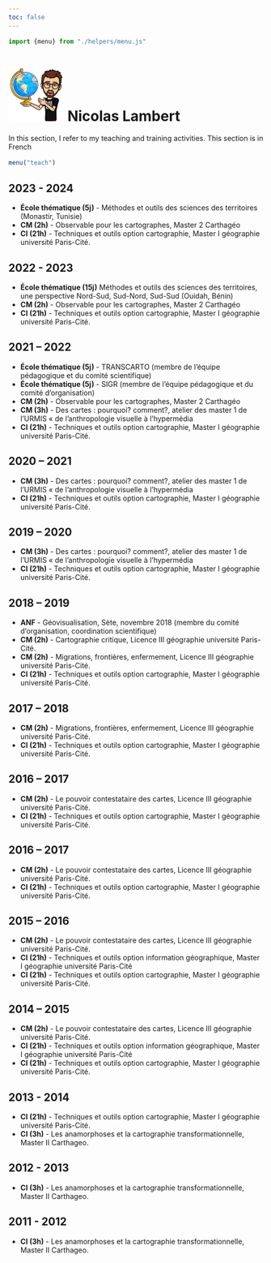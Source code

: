 ```yaml
---
toc: false
---
```


<link rel="stylesheet" href="css/style.css">

```js
import {menu} from "./helpers/menu.js"
```

<div class = "hero"><h1> <img src="images/nico.jpg" width="110px"></img> Nicolas Lambert</h1></div>


<div class="note">In this section, I refer to my teaching and training activities. This section is in French</div>

```js
menu("teach")
```
<h2>2023 - 2024</h2>

- <b>École thématique (5j)</b> - Méthodes et outils des sciences des territoires (Monastir, Tunisie)
- <b>CM (2h)</b> - Observable pour les cartographes, Master 2 Carthagéo
- <b>CI (21h)</b> - Techniques et outils option cartographie, Master I géographie université Paris-Cité.

<h2>2022 - 2023</h2>

- <b>École thématique (15j)</b> Méthodes et outils des sciences des territoires, une perspective Nord-Sud, Sud-Nord, Sud-Sud (Ouidah, Bénin)
- <b>CM (2h)</b> - Observable pour les cartographes, Master 2 Carthagéo
- <b>CI (21h)</b> - Techniques et outils option cartographie, Master I géographie université Paris-Cité.

<h2>2021 – 2022</h2>

- <b>École thématique (5j)</b> - TRANSCARTO (membre de l’équipe pédagogique et du comité scientifique)
- <b>École thématique (5j)</b> - SIGR (membre de l’équipe pédagogique et du comité d’organisation)
- <b>CM (2h)</b> - Observable pour les cartographes, Master 2 Carthagéo
- <b>CM (3h)</b> - Des cartes : pourquoi? comment?, atelier des master 1 de l’URMIS « de l’anthropologie visuelle à l’hypermédia
- <b>CI (21h)</b> - Techniques et outils option cartographie, Master I géographie université Paris-Cité.

<h2>2020 – 2021</h2>

- <b>CM (3h)</b> - Des cartes : pourquoi? comment?, atelier des master 1 de l’URMIS « de l’anthropologie visuelle à l’hypermédia
- <b>CI (21h)</b> - Techniques et outils option cartographie, Master I géographie université Paris-Cité.

<h2>2019 – 2020</h2>

- <b>CM (3h)</b> - Des cartes : pourquoi? comment?, atelier des master 1 de l’URMIS « de l’anthropologie visuelle à l’hypermédia
- <b>CI (21h)</b> - Techniques et outils option cartographie, Master I géographie université Paris-Cité.

<h2>2018 – 2019</h2>

- <b>ANF</b> - Géovisualisation, Sète, novembre 2018 (membre du comité d’organisation, coordination scientifique)
- <b>CM (2h)</b> - Cartographie critique, Licence III géographie université Paris-Cité.
- <b>CM (2h)</b> - Migrations, frontières, enfermement, Licence III géographie université Paris-Cité.
- <b>CI (21h)</b> - Techniques et outils option cartographie, Master I géographie université Paris-Cité.

<h2>2017 – 2018</h2>

- <b>CM (2h)</b> - Migrations, frontières, enfermement, Licence III géographie université Paris-Cité.
- <b>CI (21h)</b> - Techniques et outils option cartographie, Master I géographie université Paris-Cité.

<h2>2016 – 2017</h2>

- <b>CM (2h)</b> - Le pouvoir contestataire des cartes, Licence III géographie université Paris-Cité.
- <b>CI (21h)</b> - Techniques et outils option cartographie, Master I géographie université Paris-Cité.

<h2>2016 – 2017</h2>

- <b>CM (2h)</b> - Le pouvoir contestataire des cartes, Licence III géographie université Paris-Cité.
- <b>CI (21h)</b> - Techniques et outils option cartographie, Master I géographie université Paris-Cité.

<h2>2015 – 2016</h2>

- <b>CM (2h)</b> - Le pouvoir contestataire des cartes, Licence III géographie université Paris-Cité.
- <b>CI (21h)</b> - Techniques et outils option information géographique, Master I géographie université Paris-Cité
- <b>CI (21h)</b> - Techniques et outils option cartographie, Master I géographie université Paris-Cité.

<h2>2014 – 2015</h2>

- <b>CM (2h)</b> - Le pouvoir contestataire des cartes, Licence III géographie université Paris-Cité.
- <b>CI (21h)</b> - Techniques et outils option information géographique, Master I géographie université Paris-Cité
- <b>CI (21h)</b> - Techniques et outils option cartographie, Master I géographie université Paris-Cité.

<h2>2013 - 2014</h2>

- <b>CI (21h)</b> - Techniques et outils option cartographie, Master I géographie université Paris-Cité.
- <b>CI (3h)</b> - Les anamorphoses et la cartographie transformationnelle, Master II Carthageo.

<h2>2012 - 2013</h2>

- <b>CI (3h)</b> - Les anamorphoses et la cartographie transformationnelle, Master II Carthageo.

<h2>2011 - 2012</h2>

- <b>CI (3h)</b> - Les anamorphoses et la cartographie transformationnelle, Master II Carthageo.